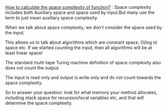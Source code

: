 [How to calculate the space complexity of function?](https://stackoverflow.com/questions/30220305/how-to-calculate-the-space-complexity-of-function)
: Space complexity includes both Auxiliary space and space used by input.But many use the term to just mean auxiliary space complexity.

When we talk about space complexity, we don't consider the space used by the input.

This allows us to talk about algorithms which are constant space, O(log n) space etc. If we started counting the input, then all algorithms will be at least linear space!

The standard multi-tape Turing machine definition of space complexity also does not count the output.

The input is read only and output is write only and do not count towards the space complexity.

So to answer your question: look for what memory your method allocates, including stack space for recursion/local variables etc, and that will determine the space complexity.